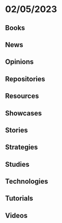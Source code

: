 # 02/05/2023

## Books

## News

## Opinions

## Repositories

## Resources

## Showcases

## Stories

## Strategies

## Studies

## Technologies

## Tutorials

## Videos
